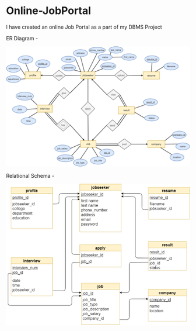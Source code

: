 # Online-JobPortal
I have created an online Job Portal as a part of my DBMS Project

ER Diagram - 

![](diagrams/ER.png)

Relational Schema - 

![](diagrams/Relational_Schema.png)

